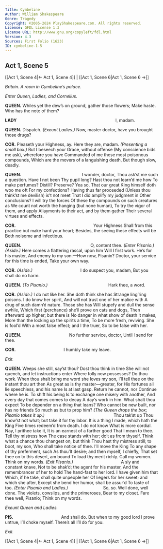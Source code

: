 ```yaml
---
Title: Cymbeline
Author: William Shakespeare
Genre: Tragedy
Copyright: ©2005-2024 PlayShakespeare.com. All rights reserved.
License: GFDL License 1.3
License URL: http://www.gnu.org/copyleft/fdl.html
Version: 4.3
Sources: First Folio (1623)
ID: cymbeline-1-5
---
```


## Act 1, Scene 5
[[Act 1, Scene 4|← Act 1, Scene 4]] | [[Act 1, Scene 6|Act 1, Scene 6 →]]

*Britain. A room in Cymbeline’s palace.*

*Enter Queen, Ladies, and Cornelius.*

**QUEEN.**
Whiles yet the dew’s on ground, gather those flowers;
Make haste. Who has the note of them?

**LADY**
                       I, madam.

**QUEEN.**
Dispatch.
*(Exeunt Ladies.)*
Now, master doctor, have you brought those drugs?

**COR.**
Pleaseth your Highness, ay. Here they are, madam.
*(Presenting a small box.)*
But I beseech your Grace, without offense
(My conscience bids me ask), wherefore you have
Commanded of me these most poisonous compounds,
Which are the movers of a languishing death,
But though slow, deadly.

**QUEEN.**
              I wonder, doctor,
Thou ask’st me such a question. Have I not been
Thy pupil long? Hast thou not learn’d me how
To make perfumes? Distill? Preserve? Yea so,
That our great King himself doth woo me oft
For my confections? Having thus far proceeded
(Unless thou think’st me devilish) is’t not meet
That I did amplify my judgment in
Other conclusions? I will try the forces
Of these thy compounds on such creatures as
We count not worth the hanging (but none human),
To try the vigor of them, and apply
Allayments to their act, and by them gather
Their several virtues and effects.

**COR.**
                  Your Highness
Shall from this practice but make hard your heart;
Besides, the seeing these effects will be
Both noisome and infectious.

**QUEEN.**
                O, content thee.
*(Enter Pisanio.)*
*(Aside.)*
Here comes a flattering rascal, upon him
Will I first work. He’s for his master,
And enemy to my son.—How now, Pisanio?
Doctor, your service for this time is ended,
Take your own way.

**COR.**
*(Aside.)*
           I do suspect you, madam,
But you shall do no harm.

**QUEEN.**
*(To Pisanio.)*
              Hark thee, a word.

**COR.**
*(Aside.)*
I do not like her. She doth think she has
Strange ling’ring poisons. I do know her spirit,
And will not trust one of her malice with
A drug of such damn’d nature. Those she has
Will stupefy and dull the sense awhile,
Which first (perchance) she’ll prove on cats and dogs,
Then afterward up higher; but there is
No danger in what show of death it makes,
More than the locking up the spirits a time,
To be more fresh, reviving. She is fool’d
With a most false effect; and I the truer,
So to be false with her.

**QUEEN.**
           No further service, doctor,
Until I send for thee.

**COR.**
           I humbly take my leave.

*Exit.*

**QUEEN.**
Weeps she still, say’st thou? Dost thou think in time
She will not quench, and let instructions enter
Where folly now possesses? Do thou work.
When thou shalt bring me word she loves my son,
I’ll tell thee on the instant thou art then
As great as is thy master—greater, for
His fortunes all lie speechless, and his name
Is at last gasp. Return he cannot, nor
Continue where he is. To shift his being
Is to exchange one misery with another,
And every day that comes comes to decay
A day’s work in him. What shalt thou expect
To be depender on a thing that leans?
Who cannot be new built, nor has no friends
So much as but to prop him?
*(The Queen drops the box; Pisanio takes it up.)*
                Thou tak’st up
Thou know’st not what; but take it for thy labor.
It is a thing I made, which hath the King
Five times redeem’d from death. I do not know
What is more cordial. Nay, I prithee take it,
It is an earnest of a farther good
That I mean to thee. Tell thy mistress how
The case stands with her; do’t as from thyself.
Think what a chance thou changest on, but think
Thou hast thy mistress still; to boot, my son,
Who shall take notice of thee. I’ll move the King
To any shape of thy preferment, such
As thou’lt desire; and then myself, I chiefly,
That set thee on to this desert, am bound
To load thy merit richly. Call my women.
Think on my words.
*(Exit Pisanio.)*
           A sly and constant knave,
Not to be shak’d; the agent for his master,
And the remembrancer of her to hold
The hand-fast to her lord. I have given him that
Which, if he take, shall quite unpeople her
Of liegers for her sweet; and which she after,
Except she bend her humor, shall be assur’d
To taste of too.
*(Enter Pisanio and Ladies.)*
        So, so. Well done, well done.
The violets, cowslips, and the primeroses,
Bear to my closet. Fare thee well, Pisanio;
Think on my words.

*Exeunt Queen and Ladies.*

**PIS.**
           And shall do.
But when to my good lord I prove untrue,
I’ll choke myself. There’s all I’ll do for you.

*Exit.*

[[Act 1, Scene 4|← Act 1, Scene 4]] | [[Act 1, Scene 6|Act 1, Scene 6 →]]
